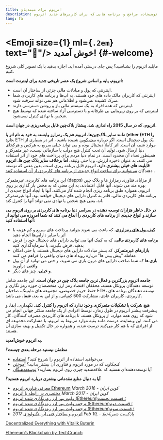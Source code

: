 ```yaml
---
title: اتریوم برای مبتدیان
description: توضیحات٫ مراجع و برنامه هایی که برای کاربرهای جدید اتریوم.
lang: fa
---
```


# <Emoji size={1} ml={`.2em`} text=":wave:"/> خوش آمدید! {#-welcome}

مایلید اتریوم را بشناسید؟ پس جای درستی آمده اید. اجازه بدهید با یک تصویر کلی شروع کنیم.

**اتریوم، پایه و اساس شروع یک عصر تاریخی جدید برای اینترنت است:**

- اینترنتی که پول و مبادلات مالی جزئی از ساختار آن است.
- اینترنتی که کاربران مالک داده های خود هستند، به اپ‌ها و برنامه های کاربردی شما سرک کشیده نمی‌شود و اطلاعاتی هم نمی تواند سرقت شود.
- اینترنتی که همه افراد به یک سیستم مالی باز و روشن دسترسی دارند.
- اینترنتی که بر روی زیربنایی بی طرفانه و با دسترسی آزاد ساخته شده که توسط هیچ شخص یا نهادی کنترل نمی‌شود.

**اتریوم، که در سال 2015 راه‌اندازی شد، پیشتاز بلاک‌چین قابل برنامه‌ریزی در جهان است.**

**مانند سایر بلاک‌چین‌ها، اتریوم هم یک رمز‌ارز وابسته به خود به نام اتر یا (ether (ETH را دارد.** ETH یک پول دیجیتال است. اگر درباره [بیت کوین](http://bitcoin.org) شنیده باشید ، اتر در بسیاری از موارد شبیه آن است. اتر کاملا دیجیتال بوده و می تواند خیلی سریع به هر‌کس و هر‌کجای دنیا ارسال شود. تولید آن تحت کنترل هیچ دولت یا سازمانی نیست‌٫ غیر متمرکز و همینطور تعداد آن محدود است. در تمام دنیا مردم برای پرداخت های خود از اتر استفاده می کنند، به عنوان ذخیره ارزش، و یا حتی وثیقه.
**اما برخلاف سایر بلاک چین ها، اتریوم قابلیت های خیلی بیشتری دارد.** اتریوم قابل برنامه ریزی است، بدین معنی که توسعه دهندگان [می‌توانند برای ساخت انواع جدیدی از برنامه های کاربردی از آن استفاده کنند](/fa/use/#1-use-an-application-built-on-ethereum/) .

این برنامه های کاربردی غیرمتمرکز (dapps) از مزایای فناوری رمزارز ها و بلاک چین بهره مند می شوند. آنها قابل اعتمادند، به این معنی که به محض بار گذاری بر روی اتریوم، همواره طبق برنامه ریزی انجام شده کار می‌کنند. آنها با ایجاد انواع جدیدی از برنامه های کاربردی مالی، قادر به کنترل دارایی های دیجیتال خواهند بود. آنها غیرمتمرکز اند، یعنی هیچ شخص یا نهادی نمی تواند آنها را کنترل کند.

**در حال حاظر هزاران توسعه دهنده در سراسر دنیا برنامه های کاربردی بر روی اتریوم می سازند و انواع جدیدی از برنامه های کاربردی را ابداع می کنند که شما امروزه می توانید از آنها استفاده کنید:**

- [**کیف پول های رمزارزی**](/fa/use/#3-what-is-a-wallet-and-which-one-should-i-use/)، که باعث می شوند بتوانید پرداخت های سریع و کم هزینه با اتر یا سایر دارایی‌ها انجام دهید
- **برنامه های کاربردی مالی**، که به کمک آنها می توانید دارایی های دیجیتال خود را قرض بدهید، قرض بگیرید، یا سرمایه‌گذاری کنید
- **بازار‌های غیرمتمرکز**، که بستر مبادلات دارایی های دیجیتال هستند، یا حتی امکان معامله "پیش بینی ها" درباره رویداد های دنیای واقعی را فراهم می کنند
- **بازی ها** که شما صاحب دارایی های درون بازی می شوید، و حتی می توانید از آن پول واقعی درآورید
- **و خیلی،** چیز های دیگر.

**جامعه اتریوم بزرگترین و فعال ترین جامعه بلاک چین در جهان است.**
این جامعه شامل توسعه دهندگان پروتکل هسته، محققان اقتصاد رمز ارز، متخصصان حوزه رمز نگاری و حفظ حریم خصوصی، مجموعه های ماینینگ، صاحبان ETH، توسعه دهندگان برنامه های کاربردی، کاربران عادی، مشارکت 500 کمپانی، و از این به بعد، **شما**، می باشد.

**هیچ شرکت یا تشکیلات متمرکزی وجود ندارد که اتریوم را کنترل کند.** نگهداری، ابقا، و پیشرفت بیشتر اتریوم در طول زمان، توسط افرادی از یک جامعه متکثر جهانی انجام می شود که روی همه موارد، از پروتکل هسته، تا برنامه های کاربردی مصرف کنندگان، کار می کنند. این وبسایت، درست مانند بقیه موارد مربوط به اتریوم، با مشارکت مجموعه ای از افرادی که با هم کار می‌کنند درست شده، و همواره در حال تکمیل و بهینه سازی آن هستند.

**به اتریوم خوش‌آمدید.**

**مطمئن نیستید مرحله بعدی چیست؟**

- می‌خواهید استفاده از اتریوم را شروع کنید؟
  [استفاده](/fa/use/)
- کنجکاوید که در مورد اتریوم و فناوری آن بیشتر بدانید؟
  [آموختن](/fa/learn/)
- آیا توسعه‌دهنده‌ای هستید که علاقه‌مندید چیزی روی اتریوم بسازید؟
  [توسعه‌دهنگان](/fa/developers/)

**آیا به دنبال منابع مقدماتی بیشتری درباره اتریوم هستید؟**

- [معرفی فناوری اتریوم Ethereum](https://coiniran.com/%d9%85%d8%b9%d8%b1%d9%81%db%8c-%d9%81%d9%86-%d8%a2%d9%88%d8%b1%db%8c-%d8%a7%d8%aa%d8%b1%db%8c%d9%88%d9%85-ethereum/) _March 2016 - کوین ایران_
- [مختصری در رابطه با اتریوم](https://coiniran.com/about-ethereum-network/) _March 2017 - کوین ایران_
- [ وایت پیپر ارز رمزنگاری شده اتریوم (Ethereum)؛ قسمت نخست](https://coiniran.com/ethereum-whitepaper/)
- [ترجمه وایت پیپر ارز رمزنگاری شده اتریوم (Ethereum)؛ قسمت دوم](https://coiniran.com/ethereum-whitepaper-pt2/)
- [ ترجمه وایت پیپر ارز رمزنگاری شده اتریوم (Ethereum)؛ قسمت سوم](https://coiniran.com/ethereum-whitepaper-pt3/)
- [اتریوم و ساختار فنی این تکنولوژی](https://soundcloud.com/shiryakhat/ethereum-episode-0002) _2017 Feb 19, - پادکست شیر‌یا‌خط_

[Decentralized Everything with Vitalik Buterin](https://youtu.be/WSN5BaCzsbo)

<div class="iframe-container">
  <YouTube id="WSN5BaCzsbo" />
</div>

[Ethereum’s Blockchain by TechCrunch](https://www.youtube.com/watch?v=WfULutvxvzY)

<div class="iframe-container">
  <YouTube id="WfULutvxvzY" />
</div>
